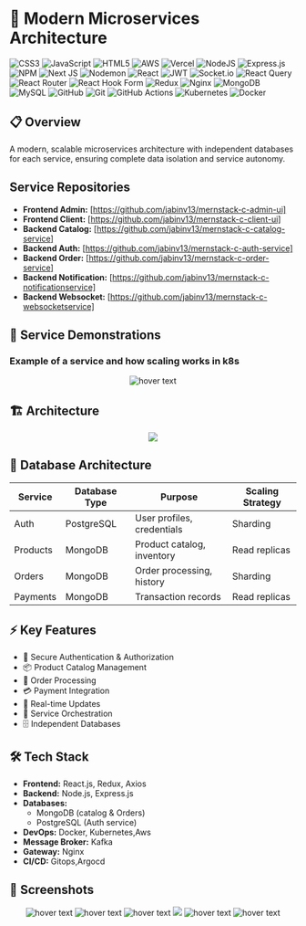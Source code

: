 # 🚀 Modern Microservices Architecture

![CSS3](https://img.shields.io/badge/css3-%231572B6.svg?style=flat&logo=css3&logoColor=white) ![JavaScript](https://img.shields.io/badge/javascript-%23323330.svg?style=flat&logo=javascript&logoColor=%23F7DF1E) ![HTML5](https://img.shields.io/badge/html5-%23E34F26.svg?style=flat&logo=html5&logoColor=white) ![AWS](https://img.shields.io/badge/AWS-%23FF9900.svg?style=flat&logo=amazon-aws&logoColor=white) ![Vercel](https://img.shields.io/badge/vercel-%23000000.svg?style=flat&logo=vercel&logoColor=white) ![NodeJS](https://img.shields.io/badge/node.js-6DA55F?style=flat&logo=node.js&logoColor=white) ![Express.js](https://img.shields.io/badge/express.js-%23404d59.svg?style=flat&logo=express&logoColor=%2361DAFB) ![NPM](https://img.shields.io/badge/NPM-%23CB3837.svg?style=flat&logo=npm&logoColor=white) ![Next JS](https://img.shields.io/badge/Next-black?style=flat&logo=next.js&logoColor=white) ![Nodemon](https://img.shields.io/badge/NODEMON-%23323330.svg?style=flat&logo=nodemon&logoColor=%BBDEAD) ![React](https://img.shields.io/badge/react-%2320232a.svg?style=flat&logo=react&logoColor=%2361DAFB) ![JWT](https://img.shields.io/badge/JWT-black?style=flat&logo=JSON%20web%20tokens) ![Socket.io](https://img.shields.io/badge/Socket.io-black?style=flat&logo=socket.io&badgeColor=010101) ![React Query](https://img.shields.io/badge/-React%20Query-FF4154?style=flat&logo=react%20query&logoColor=white) ![React Router](https://img.shields.io/badge/React_Router-CA4245?style=flat&logo=react-router&logoColor=white) ![React Hook Form](https://img.shields.io/badge/React%20Hook%20Form-%23EC5990.svg?style=flat&logo=reacthookform&logoColor=white) ![Redux](https://img.shields.io/badge/redux-%23593d88.svg?style=flat&logo=redux&logoColor=white) ![Nginx](https://img.shields.io/badge/nginx-%23009639.svg?style=flat&logo=nginx&logoColor=white) ![MongoDB](https://img.shields.io/badge/MongoDB-%234ea94b.svg?style=flat&logo=mongodb&logoColor=white) ![MySQL](https://img.shields.io/badge/mysql-4479A1.svg?style=flat&logo=mysql&logoColor=white) ![GitHub](https://img.shields.io/badge/github-%23121011.svg?style=flat&logo=github&logoColor=white) ![Git](https://img.shields.io/badge/git-%23F05033.svg?style=flat&logo=git&logoColor=white) ![GitHub Actions](https://img.shields.io/badge/github%20actions-%232671E5.svg?style=flat&logo=githubactions&logoColor=white) ![Kubernetes](https://img.shields.io/badge/kubernetes-%23326ce5.svg?style=flat&logo=kubernetes&logoColor=white) ![Docker](https://img.shields.io/badge/docker-%230db7ed.svg?style=flat&logo=docker&logoColor=white)

## 📋 Overview
A modern, scalable microservices architecture with independent databases for each service, ensuring complete data isolation and service autonomy.

## Service Repositories

* **Frontend Admin:** [https://github.com/jabinv13/mernstack-c-admin-ui]
* **Frontend Client:** [https://github.com/jabinv13/mernstack-c-client-ui]
* **Backend Catalog:** [https://github.com/jabinv13/mernstack-c-catalog-service]
* **Backend Auth:** [https://github.com/jabinv13/mernstack-c-auth-service]
* **Backend Order:** [https://github.com/jabinv13/mernstack-c-order-service]
* **Backend Notification:** [https://github.com/jabinv13/mernstack-c-notificationservice]
* **Backend Websocket:** [https://github.com/jabinv13/mernstack-c-websocketservice]


## 🎥 Service Demonstrations
### Example of a service and how scaling works in k8s
<p align="center">
  <img src="https://i.postimg.cc/4yyzM3LX/argo.jpg" title="hover text">
</p>

## 🏗️ Architecture
<p align="center">
  <img src="https://drmfxjrkklqhzchznxdr.supabase.co/storage/v1/object/public/image/Screenshot%202025-01-06%20221816.jpg">
</p>

## 💾 Database Architecture

| Service | Database Type | Purpose | Scaling Strategy |
|---------|--------------|---------|------------------|
| Auth | PostgreSQL | User profiles, credentials | Sharding |
| Products | MongoDB | Product catalog, inventory | Read replicas |
| Orders | MongoDB | Order processing, history | Sharding |
| Payments | MongoDB | Transaction records | Read replicas |

## ⚡ Key Features
- 🔐 Secure Authentication & Authorization
- 📦 Product Catalog Management
- 🛒 Order Processing
- 💳 Payment Integration
- 📡 Real-time Updates
- 🔄 Service Orchestration
- 🗄️ Independent Databases

## 🛠️ Tech Stack
- **Frontend:** React.js, Redux, Axios
- **Backend:** Node.js, Express.js
- **Databases:** 
  - MongoDB (catalog & Orders)
  - PostgreSQL (Auth service)
- **DevOps:** Docker, Kubernetes,Aws
- **Message Broker:** Kafka
- **Gateway:** Nginx
- **CI/CD:** Gitops,Argocd

## 🚀 Screenshots 

<p align="center">
  
  <img src="https://i.postimg.cc/NFRrZr8q/Screenshot-2024-11-21-201716.jpg" title="hover text">
  <img src="https://i.postimg.cc/fRCYwXGM/Screenshot-2024-11-21-172149.jpg" title="hover text">
  <img src="https://i.postimg.cc/wBbJNzxP/Screenshot-2024-11-21-173436.jpg" title="hover text">
  <img src="https://i.postimg.cc/zBbhSQVf/Screenshot-2024-11-21-173527.jpg">
  <img src="https://i.postimg.cc/4dD9819Q/Screenshot-2024-11-21-173616.jpg" title="hover text">
  <img src="https://i.postimg.cc/VLjjV24r/Screenshot-2024-11-21-150319.jpg" title="hover text">
</p>
